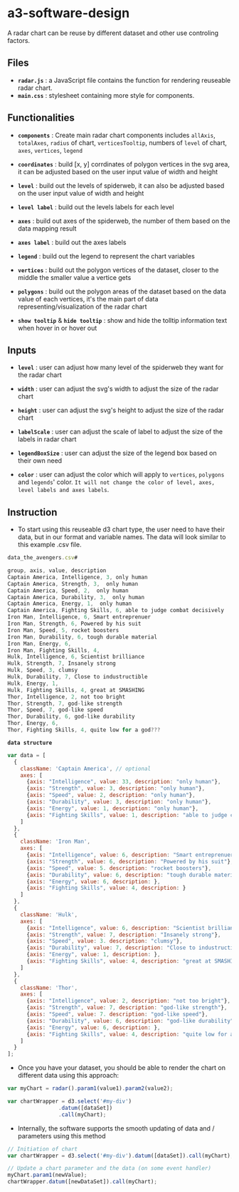 # a3-software-design

A radar chart can be reuse by different dataset and other use controling factors.

## Files

- **`radar.js`** : a JavaScript file contains the function for rendering reuseable radar chart.
- **`main.css`** : stylesheet containing more style for components.

## Functionalities

- **`components`** : Create main radar chart components includes `allAxis`, `totalAxes`, `radius` of chart, `verticesTooltip`, numbers of `level` of chart, `axes`, `vertices`, `legend`

- **`coordinates`** : build [x, y] corrdinates of polygon vertices in the svg area, it can be adjusted based on the user input value of width and height

- **`level`** : build out the levels of spiderweb, it can also be adjusted based on the user input value of width and height

- **`level label`** : build out the levels labels for each level

- **`axes`** : build out axes of the spiderweb, the number of them based on the data mapping result

- **`axes label`** : build out the axes labels

- **`legend`** : build out the legend to represent the chart variables

- **`vertices`** : build out the polygon vertices of the dataset, closer to the middle the smaller value a vertice gets

- **`polygons`** : build out the polygon areas of the dataset based on the data value of each vertices, it's the main part of data representing/visualization of the radar chart

- **`show tooltip`** & **`hide tooltip`** : show and hide the tolltip information text when hover in or hover out

## Inputs

- **`level`** : user can adjust how many level of the spiderweb they want for the radar chart

- **`width`** : user can adjust the svg's width to adjust the size of the radar chart

- **`height`** : user can adjust the svg's height to adjust the size of the radar chart

- **`labelScale`** : user can adjust the scale of label to adjust the size of the labels in radar chart

- **`legendBoxSize`** : user can adjust the size of the legend box based on their own need

- **`color`** : user can adjust the color which will apply to `vertices`, `polygons` and `legends`' color. `It will not change the color of level, axes, level labels and axes labels`.

## Instruction

- To start using this reuseable d3 chart type, the user need to have their data, but in our format and variable names. The data will look similar to this example .csv file.

```js
data_the_avengers.csv#

group, axis, value, description
Captain America, Intelligence, 3, only human
Captain America, Strength, 3,  only human
Captain America, Speed, 2,  only human
Captain America, Durability, 3,  only human
Captain America, Energy, 1,  only human
Captain America, Fighting Skills, 6, able to judge combat decisively 
Iron Man, Intelligence, 6, Smart entreprenuer
Iron Man, Strength, 6, Powered by his suit
Iron Man, Speed, 5, rocket boosters
Iron Man, Durability, 6, tough durable material
Iron Man, Energy, 6, 
Iron Man, Fighting Skills, 4, 
Hulk, Intelligence, 6, Scientist brilliance
Hulk, Strength, 7, Insanely strong
Hulk, Speed, 3, clumsy
Hulk, Durability, 7, Close to industructible
Hulk, Energy, 1, 
Hulk, Fighting Skills, 4, great at SMASHING
Thor, Intelligence, 2, not too bright
Thor, Strength, 7, god-like strength
Thor, Speed, 7, god-like speed
Thor, Durability, 6, god-like durability
Thor, Energy, 6, 
Thor, Fighting Skills, 4, quite low for a god???

```

**`data structure`**

```js
var data = [
  {
    className: 'Captain America', // optional
    axes: [
      {axis: "Intelligence", value: 33, description: "only human"},
      {axis: "Strength", value: 3, description: "only human"},
      {axis: "Speed", value: 2, description: "only human"},  
      {axis: "Durability", value: 3, description: "only human"},  
      {axis: "Energy", value: 1, description: "only human"},
      {axis: "Fighting Skills", value: 1, description: "able to judge combat decisively"}
    ]
  },
  {
    className: 'Iron Man',
    axes: [
      {axis: "Intelligence", value: 6, description: "Smart entreprenuer"},
      {axis: "Strength", value: 6, description: "Powered by his suit"},
      {axis: "Speed", value: 5. description: "rocket boosters"},  
      {axis: "Durability", value: 6, description: "tough durable material"},  
      {axis: "Energy", value: 6, description: },
      {axis: "Fighting Skills", value: 4, description: }
    ]
  },
  {
    className: 'Hulk',
    axes: [
      {axis: "Intelligence", value: 6, description: "Scientist brilliance"},
      {axis: "Strength", value: 7, description: "Insanely strong"},
      {axis: "Speed", value: 3. description: "clumsy"},  
      {axis: "Durability", value: 7, description: "Close to industructible"},  
      {axis: "Energy", value: 1, description: },
      {axis: "Fighting Skills", value: 4, description: "great at SMASHING"}
    ]
  },
  {
    className: 'Thor',
    axes: [
      {axis: "Intelligence", value: 2, description: "not too bright"},
      {axis: "Strength", value: 7, description: "god-like strength"},
      {axis: "Speed", value: 7. description: "god-like speed"},  
      {axis: "Durability", value: 6, description: "god-like durability"},  
      {axis: "Energy", value: 6, description: },
      {axis: "Fighting Skills", value: 4, description: "quite low for a god???"}
    ]
  }
];
```
- Once you have your dataset, you should be able to render the chart on different data using this approach:

```js
var myChart = radar().param1(value1).param2(value2);

var chartWrapper = d3.select('#my-div')
                .datum([dataSet]) 
                .call(myChart);
```

- Internally, the software supports the smooth updating of data and / parameters using this method

```js
// Initiation of chart
var chartWrapper = d3.select('#my-div').datum([dataSet]).call(myChart); 

// Update a chart parameter and the data (on some event handler)
myChart.param1(newValue);
chartWrapper.datum([newDataSet]).call(myChart);
```




